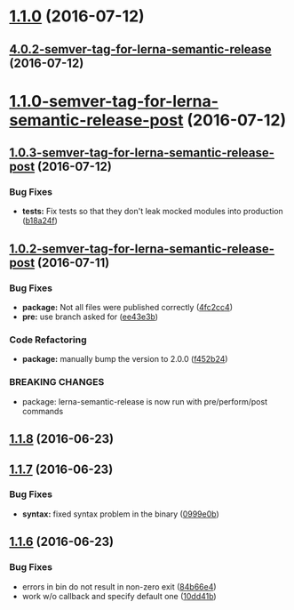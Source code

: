 <a name="1.1.0"></a>
# [1.1.0](https://github.com/atlassian/https://github.com/atlassian/lerna-semantic-release.git/compare/4.0.2-semver-tag-for-lerna-semantic-release...v1.1.0) (2016-07-12)



<a name="4.0.2-semver-tag-for-lerna-semantic-release"></a>
## [4.0.2-semver-tag-for-lerna-semantic-release](https://github.com/atlassian/https://github.com/atlassian/lerna-semantic-release.git/compare/1.1.0-semver-tag-for-lerna-semantic-release-post...4.0.2-semver-tag-for-lerna-semantic-release) (2016-07-12)



<a name="1.1.0-semver-tag-for-lerna-semantic-release-post"></a>
# [1.1.0-semver-tag-for-lerna-semantic-release-post](https://github.com/atlassian/https://github.com/atlassian/lerna-semantic-release.git/compare/1.0.3-semver-tag-for-lerna-semantic-release-post...1.1.0-semver-tag-for-lerna-semantic-release-post) (2016-07-12)



<a name="1.0.3-semver-tag-for-lerna-semantic-release-post"></a>
## [1.0.3-semver-tag-for-lerna-semantic-release-post](https://github.com/atlassian/https://github.com/atlassian/lerna-semantic-release.git/compare/1.0.2-semver-tag-for-lerna-semantic-release-post...1.0.3-semver-tag-for-lerna-semantic-release-post) (2016-07-12)


### Bug Fixes

* **tests:** Fix tests so that they don't leak mocked modules into production ([b18a24f](https://github.com/atlassian/https://github.com/atlassian/lerna-semantic-release.git/commit/b18a24f))



<a name="1.0.2-semver-tag-for-lerna-semantic-release-post"></a>
## [1.0.2-semver-tag-for-lerna-semantic-release-post](https://github.com/atlassian/https://github.com/atlassian/lerna-semantic-release.git/compare/1.0.1-semver-tag-for-lerna-semantic-release-post...1.0.2-semver-tag-for-lerna-semantic-release-post) (2016-07-11)


### Bug Fixes

* **package:** Not all files were published correctly ([4fc2cc4](https://github.com/atlassian/https://github.com/atlassian/lerna-semantic-release.git/commit/4fc2cc4))
* **pre:** use branch asked for ([ee43e3b](https://github.com/atlassian/https://github.com/atlassian/lerna-semantic-release.git/commit/ee43e3b))


### Code Refactoring

* **package:** manually bump the version to 2.0.0 ([f452b24](https://github.com/atlassian/https://github.com/atlassian/lerna-semantic-release.git/commit/f452b24))


### BREAKING CHANGES

* package: lerna-semantic-release is now run with pre/perform/post commands



<a name="1.1.8"></a>
## [1.1.8](https://github.com/atlassian/https://github.com/atlassian/lerna-semantic-release.git/compare/v1.1.7...v1.1.8) (2016-06-23)



<a name="1.1.7"></a>
## [1.1.7](https://github.com/atlassian/https://github.com/atlassian/lerna-semantic-release.git/compare/v1.1.6...v1.1.7) (2016-06-23)


### Bug Fixes

* **syntax:** fixed syntax problem in the binary ([0999e0b](https://github.com/atlassian/https://github.com/atlassian/lerna-semantic-release.git/commit/0999e0b))



<a name="1.1.6"></a>
## [1.1.6](https://github.com/atlassian/https://github.com/atlassian/lerna-semantic-release.git/compare/10dd41b...v1.1.6) (2016-06-23)


### Bug Fixes

* errors in bin do not result in non-zero exit ([84b66e4](https://github.com/atlassian/https://github.com/atlassian/lerna-semantic-release.git/commit/84b66e4))
* work w/o callback and specify default one ([10dd41b](https://github.com/atlassian/https://github.com/atlassian/lerna-semantic-release.git/commit/10dd41b))



